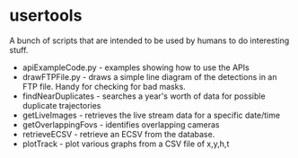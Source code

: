 # usertools

A bunch of scripts that are intended to be used by humans to do interesting stuff.

* apiExampleCode.py - examples showing how to use the APIs
* drawFTPFile.py - draws a simple line diagram of the detections in an FTP file. Handy for checking for bad masks.
* findNearDuplicates - searches a year's worth of data for possible duplicate trajectories
* getLiveImages - retrieves the live stream data for a specific date/time 
* getOverlappingFovs - identifies overlapping cameras
* retrieveECSV - retrieve an ECSV from the database. 
* plotTrack - plot various graphs from a CSV file of x,y,h,t
